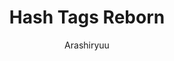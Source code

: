 ---
title: Hash Tags Reborn
author: Arashiryuu
description_markdown: >-
  Revives hashtags on Discord.
github: https://github.com/Arashiryuu/
download: https://github.com/Arashiryuu/crap/tree/master/ToastIntegrated/HashTagsReborn
support: https://github.com/Arashiryuu/crap/issues
tags:
layout: product
---